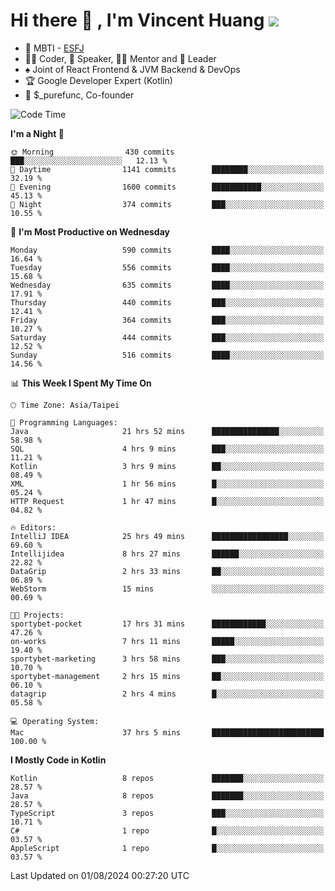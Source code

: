 # Hi there 👋 , I'm Vincent Huang ![](https://komarev.com/ghpvc/?username=Jian-Min-Huang)
- 👀 MBTI - [ESFJ](https://www.16personalities.com/esfj-personality)
- 👨‍💻 Coder, 🎤 Speaker, 👨‍🏫 Mentor and 🚀 Leader
- ♠️ Joint of React Frontend & JVM Backend & DevOps
- 🏆 Google Developer Expert (Kotlin)
- 💼 $_purefunc, Co-founder

<!--START_SECTION:waka-->
![Code Time](http://img.shields.io/badge/Code%20Time-4%2C161%20hrs%2021%20mins-blue)

**I'm a Night 🦉** 

```text
🌞 Morning                430 commits         ███░░░░░░░░░░░░░░░░░░░░░░   12.13 % 
🌆 Daytime                1141 commits        ████████░░░░░░░░░░░░░░░░░   32.19 % 
🌃 Evening                1600 commits        ███████████░░░░░░░░░░░░░░   45.13 % 
🌙 Night                  374 commits         ███░░░░░░░░░░░░░░░░░░░░░░   10.55 % 
```
📅 **I'm Most Productive on Wednesday** 

```text
Monday                   590 commits         ████░░░░░░░░░░░░░░░░░░░░░   16.64 % 
Tuesday                  556 commits         ████░░░░░░░░░░░░░░░░░░░░░   15.68 % 
Wednesday                635 commits         ████░░░░░░░░░░░░░░░░░░░░░   17.91 % 
Thursday                 440 commits         ███░░░░░░░░░░░░░░░░░░░░░░   12.41 % 
Friday                   364 commits         ███░░░░░░░░░░░░░░░░░░░░░░   10.27 % 
Saturday                 444 commits         ███░░░░░░░░░░░░░░░░░░░░░░   12.52 % 
Sunday                   516 commits         ████░░░░░░░░░░░░░░░░░░░░░   14.56 % 
```


📊 **This Week I Spent My Time On** 

```text
🕑︎ Time Zone: Asia/Taipei

💬 Programming Languages: 
Java                     21 hrs 52 mins      ███████████████░░░░░░░░░░   58.98 % 
SQL                      4 hrs 9 mins        ███░░░░░░░░░░░░░░░░░░░░░░   11.21 % 
Kotlin                   3 hrs 9 mins        ██░░░░░░░░░░░░░░░░░░░░░░░   08.49 % 
XML                      1 hr 56 mins        █░░░░░░░░░░░░░░░░░░░░░░░░   05.24 % 
HTTP Request             1 hr 47 mins        █░░░░░░░░░░░░░░░░░░░░░░░░   04.82 % 

🔥 Editors: 
IntelliJ IDEA            25 hrs 49 mins      █████████████████░░░░░░░░   69.60 % 
Intellijidea             8 hrs 27 mins       ██████░░░░░░░░░░░░░░░░░░░   22.82 % 
DataGrip                 2 hrs 33 mins       ██░░░░░░░░░░░░░░░░░░░░░░░   06.89 % 
WebStorm                 15 mins             ░░░░░░░░░░░░░░░░░░░░░░░░░   00.69 % 

🐱‍💻 Projects: 
sportybet-pocket         17 hrs 31 mins      ████████████░░░░░░░░░░░░░   47.26 % 
on-works                 7 hrs 11 mins       █████░░░░░░░░░░░░░░░░░░░░   19.40 % 
sportybet-marketing      3 hrs 58 mins       ███░░░░░░░░░░░░░░░░░░░░░░   10.70 % 
sportybet-management     2 hrs 15 mins       ██░░░░░░░░░░░░░░░░░░░░░░░   06.10 % 
datagrip                 2 hrs 4 mins        █░░░░░░░░░░░░░░░░░░░░░░░░   05.58 % 

💻 Operating System: 
Mac                      37 hrs 5 mins       █████████████████████████   100.00 % 
```

**I Mostly Code in Kotlin** 

```text
Kotlin                   8 repos             ███████░░░░░░░░░░░░░░░░░░   28.57 % 
Java                     8 repos             ███████░░░░░░░░░░░░░░░░░░   28.57 % 
TypeScript               3 repos             ███░░░░░░░░░░░░░░░░░░░░░░   10.71 % 
C#                       1 repo              █░░░░░░░░░░░░░░░░░░░░░░░░   03.57 % 
AppleScript              1 repo              █░░░░░░░░░░░░░░░░░░░░░░░░   03.57 % 
```




 Last Updated on 01/08/2024 00:27:20 UTC
<!--END_SECTION:waka-->
